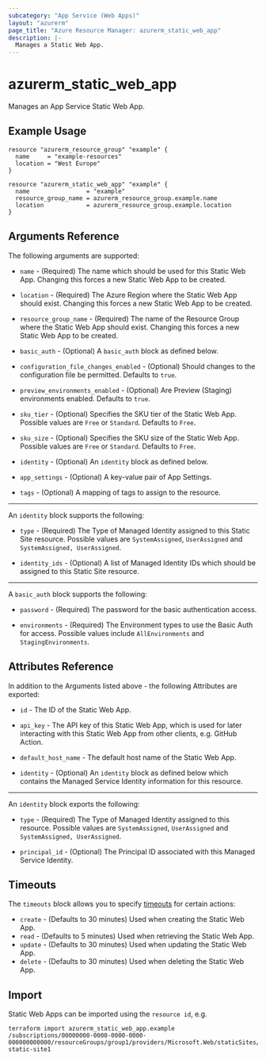 ```yaml
---
subcategory: "App Service (Web Apps)"
layout: "azurerm"
page_title: "Azure Resource Manager: azurerm_static_web_app"
description: |-
  Manages a Static Web App.
---
```


# azurerm_static_web_app

Manages an App Service Static Web App.

## Example Usage

```hcl
resource "azurerm_resource_group" "example" {
  name     = "example-resources"
  location = "West Europe"
}

resource "azurerm_static_web_app" "example" {
  name                = "example"
  resource_group_name = azurerm_resource_group.example.name
  location            = azurerm_resource_group.example.location
}
```

## Arguments Reference

The following arguments are supported:

* `name` - (Required) The name which should be used for this Static Web App. Changing this forces a new Static Web App to be created.

* `location` - (Required) The Azure Region where the Static Web App should exist. Changing this forces a new Static Web App to be created.

* `resource_group_name` - (Required) The name of the Resource Group where the Static Web App should exist. Changing this forces a new Static Web App to be created.

* `basic_auth` - (Optional) A `basic_auth` block as defined below.

* `configuration_file_changes_enabled` - (Optional) Should changes to the configuration file be permitted. Defaults to `true`.

* `preview_environments_enabled` - (Optional) Are Preview (Staging) environments enabled. Defaults to `true`.

* `sku_tier` - (Optional) Specifies the SKU tier of the Static Web App. Possible values are `Free` or `Standard`. Defaults to `Free`.

* `sku_size` - (Optional) Specifies the SKU size of the Static Web App. Possible values are `Free` or `Standard`. Defaults to `Free`.

* `identity` - (Optional) An `identity` block as defined below.

* `app_settings` - (Optional) A key-value pair of App Settings.

* `tags` - (Optional) A mapping of tags to assign to the resource.

---

An `identity` block supports the following:

* `type` - (Required) The Type of Managed Identity assigned to this Static Site resource. Possible values are `SystemAssigned`, `UserAssigned` and `SystemAssigned, UserAssigned`.

* `identity_ids` - (Optional) A list of Managed Identity IDs which should be assigned to this Static Site resource.

---

A `basic_auth` block supports the following:

* `password` - (Required) The password for the basic authentication access. 

* `environments` - (Required) The Environment types to use the Basic Auth for access. Possible values include `AllEnvironments` and `StagingEnvironments`.

## Attributes Reference

In addition to the Arguments listed above - the following Attributes are exported:

* `id` - The ID of the Static Web App.

* `api_key` - The API key of this Static Web App, which is used for later interacting with this Static Web App from other clients, e.g. GitHub Action.

* `default_host_name` - The default host name of the Static Web App.

* `identity` - (Optional) An `identity` block as defined below which contains the Managed Service Identity information for this resource.

---

An `identity` block exports the following:

* `type` - (Required) The Type of Managed Identity assigned to this resource. Possible values are `SystemAssigned`, `UserAssigned` and `SystemAssigned, UserAssigned`.

* `principal_id` - (Optional) The Principal ID associated with this Managed Service Identity.

## Timeouts

The `timeouts` block allows you to specify [timeouts](https://www.terraform.io/language/resources/syntax#operation-timeouts) for certain actions:

* `create` - (Defaults to 30 minutes) Used when creating the Static Web App.
* `read` - (Defaults to 5 minutes) Used when retrieving the Static Web App.
* `update` - (Defaults to 30 minutes) Used when updating the Static Web App.
* `delete` - (Defaults to 30 minutes) Used when deleting the Static Web App.

## Import

Static Web Apps can be imported using the `resource id`, e.g.

```shell
terraform import azurerm_static_web_app.example /subscriptions/00000000-0000-0000-0000-000000000000/resourceGroups/group1/providers/Microsoft.Web/staticSites/my-static-site1
```
